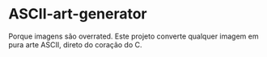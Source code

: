 # ASCII-art-generator
Porque imagens são overrated. Este projeto converte qualquer imagem em pura arte ASCII, direto do coração do C.
